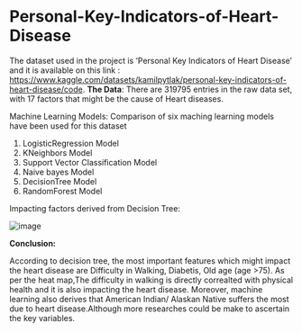 # Personal-Key-Indicators-of-Heart-Disease

The dataset used in the project is ‘Personal Key Indicators of Heart Disease’ and it is available on this link : https://www.kaggle.com/datasets/kamilpytlak/personal-key-indicators-of-heart-disease/code.
**The Data**: There are 319795 entries in the raw data set, with 17 factors that might be the cause of Heart diseases.

Machine Learning Models:
Comparison of six maching learning models have been used for this dataset

1) LogisticRegression Model
2) KNeighbors Model
3) Support Vector Classification Model
4) Naive bayes Model
5) DecisionTree Model
6) RandomForest Model

Impacting factors derived from Decision Tree:

![image](https://user-images.githubusercontent.com/46047236/174437778-80ac817b-5104-4d85-8988-c1717d39d435.png)

**Conclusion:**

According to decision tree, the most important features which might impact the heart disease are Difficulty in Walking, Diabetis, Old age (age >75). As per the heat map,The difficulty in walking is directly correalted with physical health and it is also impacting the heart disease. Moreover, machine learning also derives that American Indian/ Alaskan Native suffers the most due to heart disease.Although more researches could be make to ascertain the key variables.
